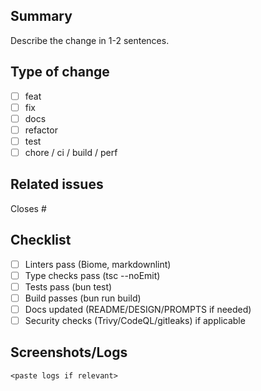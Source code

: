 ## Summary

Describe the change in 1-2 sentences.

## Type of change

- [ ] feat
- [ ] fix
- [ ] docs
- [ ] refactor
- [ ] test
- [ ] chore / ci / build / perf

## Related issues

Closes #

## Checklist

- [ ] Linters pass (Biome, markdownlint)
- [ ] Type checks pass (tsc --noEmit)
- [ ] Tests pass (bun test)
- [ ] Build passes (bun run build)
- [ ] Docs updated (README/DESIGN/PROMPTS if needed)
- [ ] Security checks (Trivy/CodeQL/gitleaks) if applicable

## Screenshots/Logs

```text
<paste logs if relevant>
```
